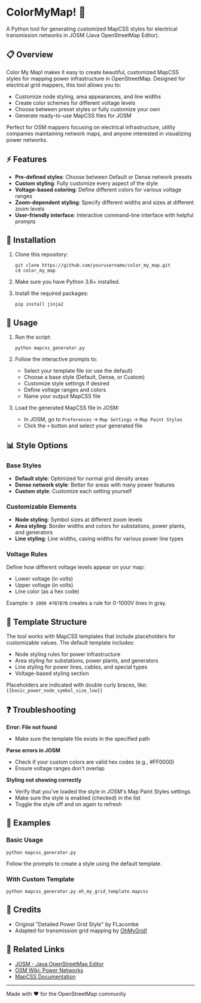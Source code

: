 # ColorMyMap! 🎨

A Python tool for generating customized MapCSS styles for electrical transmission networks in JOSM (Java OpenStreetMap Editor).

## 📋 Overview

Color My Map! makes it easy to create beautiful, customized MapCSS styles for mapping power infrastructure in OpenStreetMap. Designed for electrical grid mappers, this tool allows you to:

- Customize node styling, area appearances, and line widths
- Create color schemes for different voltage levels
- Choose between preset styles or fully customize your own
- Generate ready-to-use MapCSS files for JOSM

Perfect for OSM mappers focusing on electrical infrastructure, utility companies maintaining network maps, and anyone interested in visualizing power networks.

## ⚡ Features

- **Pre-defined styles**: Choose between Default or Dense network presets
- **Custom styling**: Fully customize every aspect of the style
- **Voltage-based coloring**: Define different colors for various voltage ranges
- **Zoom-dependent styling**: Specify different widths and sizes at different zoom levels
- **User-friendly interface**: Interactive command-line interface with helpful prompts

## 🔧 Installation

1. Clone this repository:
   ```
   git clone https://github.com/yourusername/color_my_map.git
   cd color_my_map
   ```

2. Make sure you have Python 3.6+ installed.

3. Install the required packages:
   ```
   pip install jinja2
   ```

## 🚀 Usage

1. Run the script:
   ```
   python mapcss_generator.py
   ```

2. Follow the interactive prompts to:
   - Select your template file (or use the default)
   - Choose a base style (Default, Dense, or Custom)
   - Customize style settings if desired
   - Define voltage ranges and colors
   - Name your output MapCSS file

3. Load the generated MapCSS file in JOSM:
   - In JOSM, go to `Preferences` → `Map Settings` → `Map Paint Styles`
   - Click the `+` button and select your generated file

## 📊 Style Options

### Base Styles

- **Default style**: Optimized for normal grid density areas
- **Dense network style**: Better for areas with many power features
- **Custom style**: Customize each setting yourself

### Customizable Elements

- **Node styling**: Symbol sizes at different zoom levels
- **Area styling**: Border widths and colors for substations, power plants, and generators
- **Line styling**: Line widths, casing widths for various power line types

### Voltage Rules

Define how different voltage levels appear on your map:
- Lower voltage (in volts)
- Upper voltage (in volts)
- Line color (as a hex code)

Example: `0 1000 #7B7B7B` creates a rule for 0-1000V lines in gray.

## 📝 Template Structure

The tool works with MapCSS templates that include placeholders for customizable values. The default template includes:

- Node styling rules for power infrastructure
- Area styling for substations, power plants, and generators
- Line styling for power lines, cables, and special types
- Voltage-based styling section

Placeholders are indicated with double curly braces, like: `{{basic_power_node_symbol_size_low}}`

## ❓ Troubleshooting

**Error: File not found**
- Make sure the template file exists in the specified path

**Parse errors in JOSM**
- Check if your custom colors are valid hex codes (e.g., #FF0000)
- Ensure voltage ranges don't overlap

**Styling not showing correctly**
- Verify that you've loaded the style in JOSM's Map Paint Styles settings
- Make sure the style is enabled (checked) in the list
- Toggle the style off and on again to refresh

## 🌟 Examples

### Basic Usage

```
python mapcss_generator.py
```

Follow the prompts to create a style using the default template.

### With Custom Template

```
python mapcss_generator.py oh_my_grid_template.mapcss
```

## 🙏 Credits

- Original "Detailed Power Grid Style" by FLacombe
- Adapted for transmission grid mapping by [OhMyGrid!](https://ohmygrid.org/) 

## 🔗 Related Links

- [JOSM - Java OpenStreetMap Editor](https://josm.openstreetmap.de/)
- [OSM Wiki: Power Networks](https://wiki.openstreetmap.org/wiki/Power_networks)
- [MapCSS Documentation](https://wiki.openstreetmap.org/wiki/MapCSS)

---

Made with ❤️ for the OpenStreetMap community
